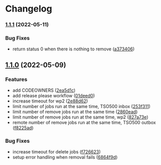 # Changelog

### [1.1.1](https://www.github.com/clinical-genomics-uppsala/ductus-clean-packs/compare/v1.1.0...v1.1.1) (2022-05-11)


### Bug Fixes

* return status 0 when there is nothing to remove ([a373406](https://www.github.com/clinical-genomics-uppsala/ductus-clean-packs/commit/a373406f3d16cf301e6efebed1d6d657fb3c1df0))

## [1.1.0](https://www.github.com/clinical-genomics-uppsala/ductus-clean-packs/compare/v1.0.0...v1.1.0) (2022-05-09)


### Features

* add CODEOWNERS ([2ea5d1c](https://www.github.com/clinical-genomics-uppsala/ductus-clean-packs/commit/2ea5d1cec96c61f77ffb3b95ab52578052974000))
* add release please workflow ([01deed0](https://www.github.com/clinical-genomics-uppsala/ductus-clean-packs/commit/01deed00848d7723baf9d7cbcaf0dc81d85981b6))
* increase timeout for wp2 ([2e88d62](https://www.github.com/clinical-genomics-uppsala/ductus-clean-packs/commit/2e88d62b7be3b14309d9680a369453dedb399652))
* limit number of jobs run at the same time, TSO500 inbox ([253f311](https://www.github.com/clinical-genomics-uppsala/ductus-clean-packs/commit/253f311181bd3faf6cf2cfd2b5dbe3997b650cb5))
* limit number of remove jobs run at the same time ([2860ead](https://www.github.com/clinical-genomics-uppsala/ductus-clean-packs/commit/2860ead16d19a4eef4fb1b25e96c22d1a6618a13))
* limit number of remove jobs run at the same time, wp2 ([827a73e](https://www.github.com/clinical-genomics-uppsala/ductus-clean-packs/commit/827a73e9e61131a1a5cb8602a776eed9da84bd23))
* remote number of remove jobs run at the same time, TSO500 outbox ([f8225ad](https://www.github.com/clinical-genomics-uppsala/ductus-clean-packs/commit/f8225ad2326904da9d1dd8ef3d368d2d5d65a00c))


### Bug Fixes

* increase timeout for delete jobs ([f726623](https://www.github.com/clinical-genomics-uppsala/ductus-clean-packs/commit/f726623072c420e6d62c16b7d37ffe2d34c4cd56))
* setup error handling when removal fails ([6864f9d](https://www.github.com/clinical-genomics-uppsala/ductus-clean-packs/commit/6864f9d919c5243f5d5e02fcecf1ea255d76bb56))
